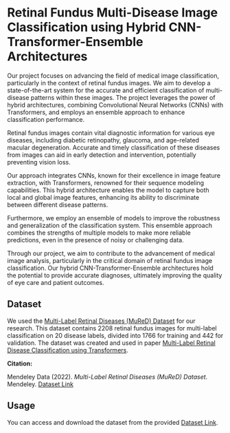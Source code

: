 # Retinal Fundus Multi-Disease Image Classification using Hybrid CNN-Transformer-Ensemble Architectures

Our project focuses on advancing the field of medical image classification, particularly in the context of retinal fundus images. We aim to develop a state-of-the-art system for the accurate and efficient classification of multi-disease patterns within these images. The project leverages the power of hybrid architectures, combining Convolutional Neural Networks (CNNs) with Transformers, and employs an ensemble approach to enhance classification performance.

Retinal fundus images contain vital diagnostic information for various eye diseases, including diabetic retinopathy, glaucoma, and age-related macular degeneration. Accurate and timely classification of these diseases from images can aid in early detection and intervention, potentially preventing vision loss.

Our approach integrates CNNs, known for their excellence in image feature extraction, with Transformers, renowned for their sequence modeling capabilities. This hybrid architecture enables the model to capture both local and global image features, enhancing its ability to discriminate between different disease patterns.

Furthermore, we employ an ensemble of models to improve the robustness and generalization of the classification system. This ensemble approach combines the strengths of multiple models to make more reliable predictions, even in the presence of noisy or challenging data.

Through our project, we aim to contribute to the advancement of medical image analysis, particularly in the critical domain of retinal fundus image classification. Our hybrid CNN-Transformer-Ensemble architectures hold the potential to provide accurate diagnoses, ultimately improving the quality of eye care and patient outcomes.

## Dataset

We used the [Multi-Label Retinal Diseases (MuReD) Dataset](https://data.mendeley.com/datasets/pc4mb3h8hz/2) for our research. This dataset contains 2208 retinal fundus images for multi-label classification on 20 disease labels, divided into 1766 for training and 442 for validation. The dataset was created and used in paper [Multi-Label Retinal Disease Classification using Transformers](https://arxiv.org/abs/2207.02335).

**Citation:**

Mendeley Data (2022). *Multi-Label Retinal Diseases (MuReD) Dataset*. Mendeley. [Dataset Link](https://data.mendeley.com/datasets/pc4mb3h8hz/2)

## Usage

You can access and download the dataset from the provided [Dataset Link](https://data.mendeley.com/datasets/pc4mb3h8hz/2).

